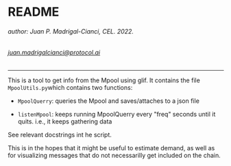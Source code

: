 # README

######   author: Juan P. Madrigal-Cianci, CEL. 2022.
######         juan.madrigalcianci@protocol.ai   
    
---

This is a tool to get info from the Mpool using glif. It contains the file 
`MpoolUtils.py`which contains two functions:
    
   *  `MpoolQuerry`:    queries the Mpool and saves/attaches to a json file 

   * `listenMpool`:     keeps running MpoolQuerry every "freq" seconds until
                     it quits. i.e., it keeps gathering data
 
See relevant docstrings int he script.


This is in the hopes that it might be useful to estimate demand, as well as
for visualizing messages that do not necessarilly get included on the chain.
    



